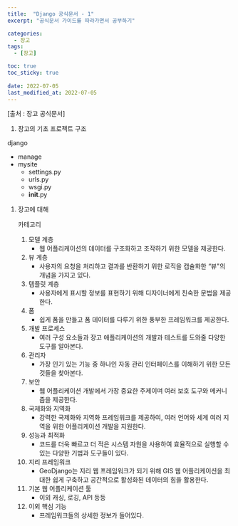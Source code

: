 ```yaml
---
title:  "Django 공식문서 - 1"
excerpt: "공식문서 가이드를 따라가면서 공부하기"

categories:
  - 장고
tags:
  - [장고]

toc: true
toc_sticky: true
 
date: 2022-07-05
last_modified_at: 2022-07-05
---
```

[출처 : 장고 공식문서]


1. 장고의 기초 프로젝트 구조

django

- manage
- mysite
    - settings.py
    - urls.py
    - wsgi.py
    - __init__.py

1. 장고에 대해 
    
    카테고리
    
    1. 모델 계층
        - 웹 어플리케이션의 데이터를 구조화하고 조작하기 위한 모델을 제공한다.
    2. 뷰 계층
        - 사용자의 요청을 처리하고 결과를 반환하기 위한 로직을 캡슐화한 “뷰"의 개념을 가지고 있다.
    3. 템플릿 계층
        - 사용자에게 표시할 정보를 표현하기 위해 디자이너에게 친숙한 문법을 제공한다.
    4. 폼
        - 쉽게 폼을 만들고 폼 데이터를 다루기 위한 풍부한 프레임워크를 제공한다.
    5. 개발 프로세스
        - 여러 구성 요소들과 장고 애플리케이션의 개발과 테스트를 도와줄 다양한 도구를 알아본다.
    6. 관리자
        - 가장 인기 있는 기능 중 하나인 자동 관리 인터페이스를 이해하기 위한 모든 것들을 찾아본다.
    7. 보안
        - 웹 어플리케이션 개발에서 가장 중요한 주제이며 여러 보호 도구와 메커니즘을 제공한다.
    8. 국제화와 지역화
        - 강력한 국제화와 지역화 프레임워크를 제공하여, 여러 언어와 세계 여러 지역을 위한 어플리케이션 개발을 지원한다.
    9. 성능과 최적화
        - 코드를 더욱 빠르고 더 적은 시스템 자원을 사용하여 효율적으로 실행할 수 있는 다양한 기법과 도구들이 있다.
    10. 지리 프레임워크
        - GeoDjango는 지리 웹 프레임워크가 되기 위해 GIS 웹 어플리케이션을 최대한 쉽게 구축하고 공간적으로 활성화된 데이터의 힘을 활용한다.
    11. 기본 웹 어플리케이션 툴
        - 이외 캐싱, 로깅, API 등등
    12. 이외 핵심 기능
        - 프레임워크들의 상세한 정보가 들어있다.